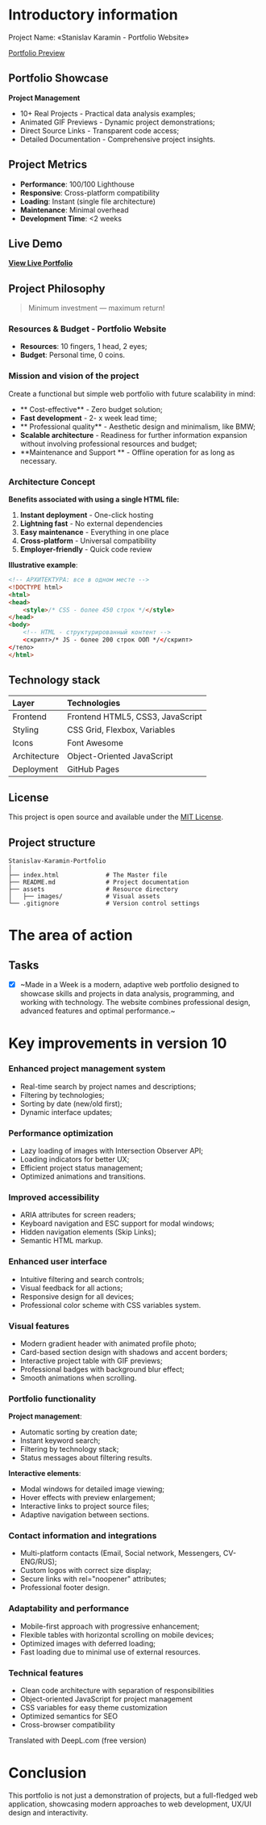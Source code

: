 # Introductory information

Project Name: «Stanislav Karamin - Portfolio Website»

[Portfolio Preview](https://raw.githubusercontent.com/KSP-Hub/assets/https/github.dev/karamin-stanislav/karamin-stanislav/image/screencapture-ksp-hub-github-io-Stanislav-Karamin-Portfolio%20Website-2025-10-30-15_04_13.png)

## Portfolio Showcase
**Project Management**
* 10+ Real Projects - Practical data analysis examples;
* Animated GIF Previews - Dynamic project demonstrations;
* Direct Source Links - Transparent code access;
* Detailed Documentation - Comprehensive project insights.

## Project Metrics
- **Performance**: 100/100 Lighthouse
- **Responsive**: Cross-platform compatibility  
- **Loading**: Instant (single file architecture)
- **Maintenance**: Minimal overhead
- **Development Time**: <2 weeks

## Live Demo
**[View Live Portfolio](https://ksp-hub.github.io/Stanislav-Karamin-Portfolio)**

## Project Philosophy

> Minimum investment — maximum return!

### Resources & Budget - Portfolio Website
- **Resources**: 10 fingers, 1 head, 2 eyes;
- **Budget**: Personal time, 0 coins.

### Mission and vision of the project
Create a functional but simple web portfolio with future scalability in mind:
- ** Cost-effective** - Zero budget solution;
- **Fast development** - 2- x week lead time;
- ** Professional quality** - Aesthetic design and minimalism, like BMW;
- **Scalable architecture** - Readiness for further information expansion without involving professional resources and budget;
- **Maintenance and Support ** - Offline operation for as long as necessary.

### Architecture Concept
**Benefits associated with using a single HTML file:**
1. **Instant deployment** - One-click hosting
2. **Lightning fast** - No external dependencies  
3. **Easy maintenance** - Everything in one place
4. **Cross-platform** - Universal compatibility
5. **Employer-friendly** - Quick code review

**Illustrative example**:
```html
<!-- АРХИТЕКТУРА: все в одном месте -->
<!DOCTYPE html>
<html>
<head>
    <style>/* CSS - более 450 строк */</style>
</head>
<body>
    <!-- HTML - структурированный контент -->
    <скрипт>/* JS - более 200 строк ООП */</скрипт>
</тело>
</html>
```

## Technology stack
|Layer |Technologies|
|:-----|:-----------|
|Frontend|Frontend	HTML5, CSS3, JavaScript|
|Styling|CSS Grid, Flexbox, Variables|
|Icons|Font Awesome|
|Architecture|Object-Oriented JavaScript|
|Deployment|GitHub Pages|

## License
This project is open source and available under the [MIT License](https://choosealicense.com/licenses/mit/).

## Project structure
```text
Stanislav-Karamin-Portfolio  
│  
├── index.html             # The Master file
├── README.md              # Project documentation 
├── assets                 # Resource directory
│   ├── images/            # Visual assets  
└── .gitignore             # Version control settings
```

# The area of action

## Tasks
- [x] ~Made in a Week is a modern, adaptive web portfolio designed to showcase skills and projects in data analysis, programming, and working with technology. The website combines professional design, advanced features and optimal performance.~

# Key improvements in version 10

### Enhanced project management system
* Real-time search by project names and descriptions;
* Filtering by technologies;
* Sorting by date (new/old first);
* Dynamic interface updates;

### Performance optimization
* Lazy loading of images with Intersection Observer API;
* Loading indicators for better UX;
* Efficient project status management;
* Optimized animations and transitions.

### Improved accessibility
* ARIA attributes for screen readers;
* Keyboard navigation and ESC support for modal windows;
* Hidden navigation elements (Skip Links);
* Semantic HTML markup.

### Enhanced user interface
* Intuitive filtering and search controls;
* Visual feedback for all actions;
* Responsive design for all devices;
* Professional color scheme with CSS variables system.

### Visual features
* Modern gradient header with animated profile photo;
* Card-based section design with shadows and accent borders;
* Interactive project table with GIF previews;
* Professional badges with background blur effect;
* Smooth animations when scrolling.

### Portfolio functionality
**Project management**:
* Automatic sorting by creation date;
* Instant keyword search;
* Filtering by technology stack;
* Status messages about filtering results.

**Interactive elements**:
* Modal windows for detailed image viewing;
* Hover effects with preview enlargement;
* Interactive links to project source files;
* Adaptive navigation between sections.

### Contact information and integrations
* Multi-platform contacts (Email, Social network, Messengers, CV-ENG/RUS);
* Custom logos with correct size display;
* Secure links with rel="noopener" attributes;
* Professional footer design.

### Adaptability and performance
* Mobile-first approach with progressive enhancement;
* Flexible tables with horizontal scrolling on mobile devices;
* Optimized images with deferred loading;
* Fast loading due to minimal use of external resources.

### Technical features
* Clean code architecture with separation of responsibilities
* Object-oriented JavaScript for project management
* CSS variables for easy theme customization
* Optimized semantics for SEO
* Cross-browser compatibility

Translated with DeepL.com (free version)

# Conclusion
This portfolio is not just a demonstration of projects, but a full-fledged web application, showcasing modern approaches to web development, UX/UI design and interactivity.
